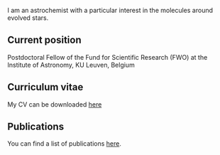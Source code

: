I am an astrochemist with a particular interest in the molecules around evolved stars.

## Current position
Postdoctoral Fellow of the Fund for Scientific Research (FWO) at the Institute of Astronomy, KU Leuven, Belgium

## Curriculum vitae
My CV can be downloaded [here](CV-MarieVandeSande.pdf)

## Publications
You can find a list of publications [here](https://ui.adsabs.harvard.edu/search/filter_database_fq_database=AND&filter_database_fq_database=database%3A%22astronomy%22&fq=%7B!type%3Daqp%20v%3D%24fq_database%7D&fq_database=(database%3A%22astronomy%22)&q=%20author%3A%22van%20de%20sande%2C%20m%22&sort=date%20desc%2C%20bibcode%20desc&p_=0).
